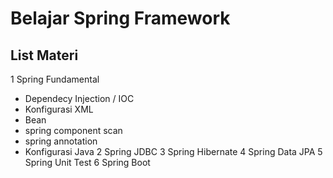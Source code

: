 # Belajar Spring Framework

## List Materi
1 Spring Fundamental

  * Dependecy Injection / IOC
  * Konfigurasi XML
  * Bean
  * spring component scan
  * spring annotation
  * Konfigurasi Java
2 Spring JDBC
3 Spring Hibernate
4 Spring Data JPA
5 Spring Unit Test
6 Spring Boot
